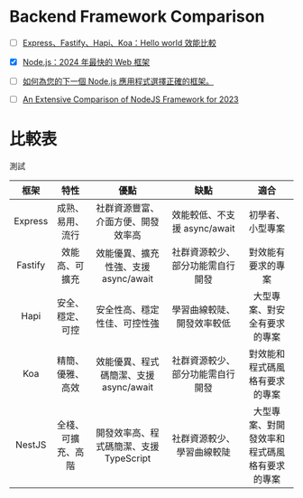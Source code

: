 # Backend Framework Comparison

- [ ] [Express、Fastify、Hapi、Koa：Hello world 效能比較](https://medium.com/deno-the-complete-reference/express-vs-fastify-vs-hapi-vs-koa-hello-world-performance-comparison-dd8cd6866bdd)

- [x] [Node.js：2024 年最快的 Web 框架](https://medium.com/deno-the-complete-reference/node-js-the-fastest-web-framework-in-2024-fa11e513fa75)

- [ ] [如何為您的下一個 Node.js 應用程式選擇正確的框架。](https://dev.to/osam1010/how-to-choose-the-right-framework-for-your-next-nodejs-app-2c1e)

- [ ] [An Extensive Comparison of NodeJS Framework for 2023](https://externlabs.com/blogs/extensive-comparison-of-nodejs-framework/)

# 比較表

測試

|  框架   |        特性        |                  優點                   |               缺點               |                     適合                     |
|:-------:|:------------------:|:---------------------------------------:|:--------------------------------:|:--------------------------------------------:|
| Express |  成熟、易用、流行  |   社群資源豐富、介面方便、開發效率高    |   效能較低、不支援 async/await   |               初學者、小型專案               |
| Fastify |   效能高、可擴充   |  效能優異、擴充性強、支援 async/await   | 社群資源較少、部分功能需自行開發 |              對效能有要求的專案              |
|  Hapi   |  安全、穩定、可控  |      安全性高、穩定性佳、可控性強       |    學習曲線較陡、開發效率較低    |         大型專案、對安全有要求的專案         |
|   Koa   |  精簡、優雅、高效  | 效能優異、程式碼簡潔、支援 async/await  | 社群資源較少、部分功能需自行開發 |        對效能和程式碼風格有要求的專案        |
| NestJS  | 全棧、可擴充、高階 | 開發效率高、程式碼簡潔、支援 TypeScript |    社群資源較少、學習曲線較陡    | 大型專案、對開發效率和程式碼風格有要求的專案 |